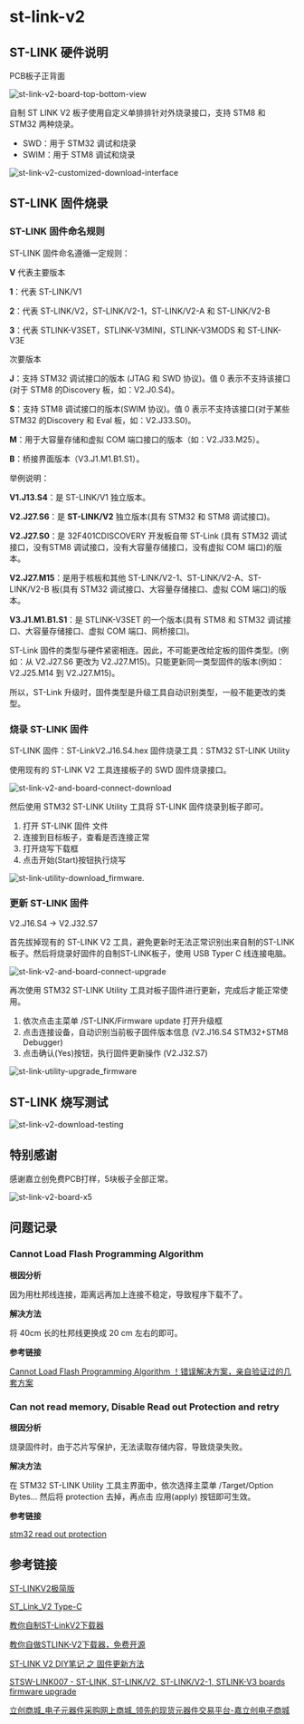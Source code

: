 # st-link-v2

## ST-LINK 硬件说明

PCB板子正背面

![st-link-v2-board-top-bottom-view](images/st-link-v2-board-top-bottom-view_954x716.jpg)

自制 ST LINK V2 板子使用自定义单排排针对外烧录接口，支持 STM8 和 STM32 两种烧录。
- SWD：用于 STM32 调试和烧录
- SWIM：用于 STM8 调试和烧录

![st-link-v2-customized-download-interface](images/st-link-v2-customized-download-interface.png)


## ST-LINK 固件烧录

### ST-LINK 固件命名规则

ST-LINK 固件命名遵循一定规则：

**V** 代表主要版本

**1**：代表 ST-LINK/V1

**2**：代表 ST-LINK/V2，ST-LINK/V2-1，ST-LINK/V2-A 和 ST-LINK/V2-B

**3**：代表 STLINK-V3SET，STLINK-V3MINI，STLINK-V3MODS 和 ST-LINK-V3E

次要版本

**J**：支持 STM32 调试接口的版本 (JTAG 和 SWD 协议)。值 0 表示不支持该接口(对于 STM8 的Discovery 板，如：V2.J0.S4)。

**S**：支持 STM8 调试接口的版本(SWIM 协议)。值 0 表示不支持该接口(对于某些 STM32 的Discovery 和 Eval 板，如：V2.J33.S0)。

**M**：用于大容量存储和虚拟 COM 端口接口的版本（如：V2.J33.M25）。

**B**：桥接界面版本（V3.J1.M1.B1.S1）。


举例说明：

**V1.J13.S4**：是 ST-LINK/V1 独立版本。

**V2.J27.S6**：是 **ST-LINK/V2** 独立版本(具有 STM32 和 STM8 调试接口)。

**V2.J27.S0**：是 32F401CDISCOVERY 开发板自带 ST-Link (具有 STM32 调试接口，没有STM8 调试接口，没有大容量存储接口，没有虚拟 COM 端口)的版本。

**V2.J27.M15**：是用于核板和其他 ST-LINK/V2-1、ST-LINK/V2-A、ST-LINK/V2-B 板(具有 STM32 调试接口、大容量存储接口、虚拟 COM 端口)的版本。

**V3.J1.M1.B1.S1**：是 STLINK-V3SET 的一个版本(具有 STM8 和 STM32 调试接口、大容量存储接口、虚拟 COM 端口、网桥接口)。


ST-Link 固件的类型与硬件紧密相连。因此，不可能更改给定板的固件类型。(例如：从 V2.J27.S6 更改为 V2.J27.M15)。只能更新同一类型固件的版本(例如：V2.J25.M14 到 V2.J27.M15)。

所以，ST-Link 升级时，固件类型是升级工具自动识别类型，一般不能更改的类型。



### 烧录 ST-LINK 固件

ST-LINK 固件：ST-LinkV2.J16.S4.hex
固件烧录工具：STM32 ST-LINK Utility

使用现有的 ST-LINK V2 工具连接板子的 SWD 固件烧录接口。

![st-link-v2-and-board-connect-download](images/st-link-v2-and-board-connect-download_954x716.jpg)

然后使用 STM32 ST-LINK Utility 工具将 ST-LINK 固件烧录到板子即可。

1. 打开 ST-LINK 固件 文件
2. 连接到目标板子，查看是否连接正常
3. 打开烧写下载框
4. 点击开始(Start)按钮执行烧写

![st-link-utility-download_firmware.](images/st-link-utility-download_firmware.png)



### 更新 ST-LINK 固件
V2.J16.S4 -> V2.J32.S7

首先拔掉现有的 ST-LINK V2 工具，避免更新时无法正常识别出来自制的ST-LINK板子。然后将烧录好固件的自制ST-LINK板子，使用 USB Typer C 线连接电脑。

![st-link-v2-and-board-connect-upgrade](images/st-link-v2-and-board-connect-upgrade_954x716.jpg)

再次使用 STM32 ST-LINK Utility 工具对板子固件进行更新，完成后才能正常使用。

1. 依次点击主菜单 /ST-LINK/Firmware update 打开升级框
2. 点击连接设备，自动识别当前板子固件版本信息 (V2.J16.S4 STM32+STM8 Debugger)
3. 点击确认(Yes)按钮，执行固件更新操作 (V2.J32.S7)

![st-link-utility-upgrade_firmware](images/st-link-utility-upgrade_firmware.png)


## ST-LINK 烧写测试

![st-link-v2-download-testing](images/st-link-v2-download-testing_954x716.jpg)


## 特别感谢

感谢嘉立创免费PCB打样，5块板子全部正常。

![st-link-v2-board-x5](images/st-link-v2-board-x5_954x716.jpg)


## 问题记录

### Cannot Load Flash Programming Algorithm

**根因分析**

因为用杜邦线连接，距离远再加上连接不稳定，导致程序下载不了。

**解决方法**

将 40cm 长的杜邦线更换成 20 cm 左右的即可。

**参考链接**

[Cannot Load Flash Programming Algorithm ！错误解决方案，亲自验证过的几套方案](https://blog.csdn.net/qq_35671135/article/details/87865259)


### Can not read memory, Disable Read out Protection and retry

**根因分析**

烧录固件时，由于芯片写保护，无法读取存储内容，导致烧录失败。

**解决方法**

在 STM32 ST-LINK Utility 工具主界面中，依次选择主菜单 /Target/Option Bytes...
然后将 protection 去掉，再点击 应用(apply) 按钮即可生效。

**参考链接**

[stm32 read out protection](https://blog.csdn.net/yazhouren/article/details/77674718)


## 参考链接

[ST-LINKV2极简版](https://oshwhub.com/jdsuchen/st-linkv2-ji-jian-ban)

[ST_Link_V2 Type-C](https://oshwhub.com/Aegis/st_link_v2)

[教你自制ST-LinkV2下载器](https://blog.csdn.net/u011976086/article/details/53817901)

[教你自做STLINK-V2下载器，免费开源](https://www.cnblogs.com/pudonglin/p/14216141.html)

[ST-LINK V2 DIY笔记 之 固件更新方法](https://www.cnblogs.com/cuter/p/8879993.html)

[STSW-LINK007 - ST-LINK, ST-LINK/V2, ST-LINK/V2-1, STLINK-V3 boards firmware upgrade](https://www.st.com/en/development-tools/stsw-link007.html)

[立创商城_电子元器件采购网上商城_领先的现货元器件交易平台-嘉立创电子商城](https://www.szlcsc.com/)

